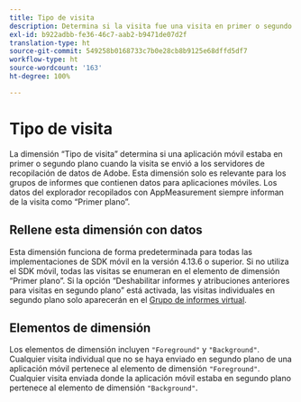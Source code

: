 ```yaml
---
title: Tipo de visita
description: Determina si la visita fue una visita en primer o segundo plano.
exl-id: b922adbb-fe36-46c7-aab2-b9471de07d2f
translation-type: ht
source-git-commit: 549258b0168733c7b0e28cb8b9125e68dffd5df7
workflow-type: ht
source-wordcount: '163'
ht-degree: 100%

---
```


# Tipo de visita

La dimensión “Tipo de visita” determina si una aplicación móvil estaba en primer o segundo plano cuando la visita se envió a los servidores de recopilación de datos de Adobe. Esta dimensión solo es relevante para los grupos de informes que contienen datos para aplicaciones móviles. Los datos del explorador recopilados con AppMeasurement siempre informan de la visita como “Primer plano”.

## Rellene esta dimensión con datos

Esta dimensión funciona de forma predeterminada para todas las implementaciones de SDK móvil en la versión 4.13.6 o superior. Si no utiliza el SDK móvil, todas las visitas se enumeran en el elemento de dimensión “Primer plano”. Si la opción “Deshabilitar informes y atribuciones anteriores para visitas en segundo plano” está activada, las visitas individuales en segundo plano solo aparecerán en el [Grupo de informes virtual](../vrs/vrs-mobile-visit-processing.md).

## Elementos de dimensión

Los elementos de dimensión incluyen `"Foreground"` y `"Background"`. Cualquier visita individual que no se haya enviado en segundo plano de una aplicación móvil pertenece al elemento de dimensión `"Foreground"`. Cualquier visita enviada donde la aplicación móvil estaba en segundo plano pertenece al elemento de dimensión `"Background"`.
